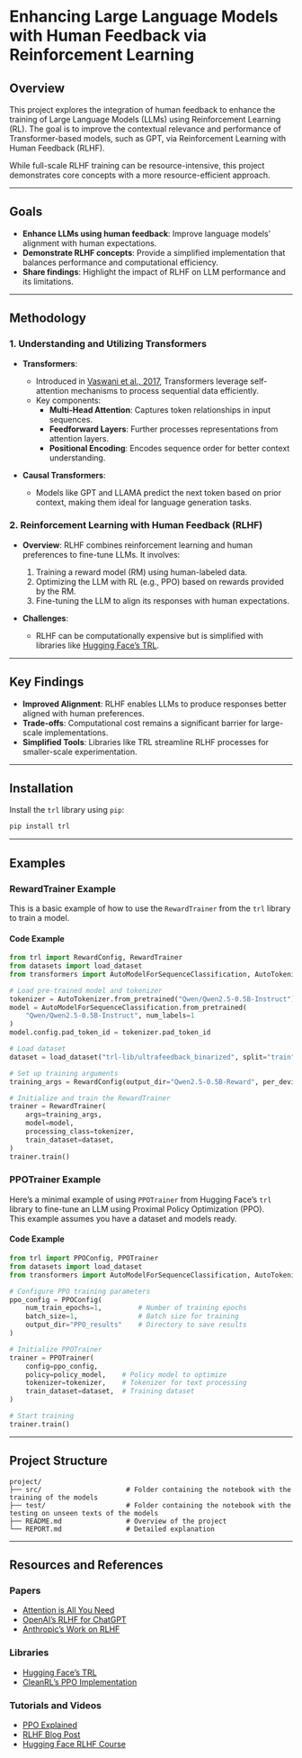 # Enhancing Large Language Models with Human Feedback via Reinforcement Learning

## Overview
This project explores the integration of human feedback to enhance the training of Large Language Models (LLMs) using Reinforcement Learning (RL). The goal is to improve the contextual relevance and performance of Transformer-based models, such as GPT, via Reinforcement Learning with Human Feedback (RLHF).

While full-scale RLHF training can be resource-intensive, this project demonstrates core concepts with a more resource-efficient approach.

---

## Goals
- **Enhance LLMs using human feedback**: Improve language models' alignment with human expectations.
- **Demonstrate RLHF concepts**: Provide a simplified implementation that balances performance and computational efficiency.
- **Share findings**: Highlight the impact of RLHF on LLM performance and its limitations.

---

## Methodology

### 1. Understanding and Utilizing Transformers
- **Transformers**:
  - Introduced in [Vaswani et al., 2017](https://arxiv.org/abs/1706.03762), Transformers leverage self-attention mechanisms to process sequential data efficiently.
  - Key components:
    - **Multi-Head Attention**: Captures token relationships in input sequences.
    - **Feedforward Layers**: Further processes representations from attention layers.
    - **Positional Encoding**: Encodes sequence order for better context understanding.

- **Causal Transformers**:
  - Models like GPT and LLAMA predict the next token based on prior context, making them ideal for language generation tasks.

### 2. Reinforcement Learning with Human Feedback (RLHF)
- **Overview**:
  RLHF combines reinforcement learning and human preferences to fine-tune LLMs. It involves:
  1. Training a reward model (RM) using human-labeled data.
  2. Optimizing the LLM with RL (e.g., PPO) based on rewards provided by the RM.
  3. Fine-tuning the LLM to align its responses with human expectations.

- **Challenges**:
  - RLHF can be computationally expensive but is simplified with libraries like [Hugging Face’s TRL](https://github.com/huggingface/trl).

---

## Key Findings
- **Improved Alignment**: RLHF enables LLMs to produce responses better aligned with human preferences.
- **Trade-offs**: Computational cost remains a significant barrier for large-scale implementations.
- **Simplified Tools**: Libraries like TRL streamline RLHF processes for smaller-scale experimentation.

---

## Installation

Install the `trl` library using `pip`:

```bash
pip install trl
```

---
## Examples

### RewardTrainer Example

This is a basic example of how to use the `RewardTrainer` from the `trl` library to train a model.

#### Code Example

```python
from trl import RewardConfig, RewardTrainer
from datasets import load_dataset
from transformers import AutoModelForSequenceClassification, AutoTokenizer

# Load pre-trained model and tokenizer
tokenizer = AutoTokenizer.from_pretrained("Qwen/Qwen2.5-0.5B-Instruct")
model = AutoModelForSequenceClassification.from_pretrained(
    "Qwen/Qwen2.5-0.5B-Instruct", num_labels=1
)
model.config.pad_token_id = tokenizer.pad_token_id

# Load dataset
dataset = load_dataset("trl-lib/ultrafeedback_binarized", split="train")

# Set up training arguments
training_args = RewardConfig(output_dir="Qwen2.5-0.5B-Reward", per_device_train_batch_size=2)

# Initialize and train the RewardTrainer
trainer = RewardTrainer(
    args=training_args,
    model=model,
    processing_class=tokenizer,
    train_dataset=dataset,
)
trainer.train()
```

### PPOTrainer Example

Here’s a minimal example of using `PPOTrainer` from Hugging Face’s `trl` library to fine-tune an LLM using Proximal Policy Optimization (PPO).  
This example assumes you have a dataset and models ready.

#### Code Example

```python
from trl import PPOConfig, PPOTrainer
from datasets import load_dataset
from transformers import AutoModelForSequenceClassification, AutoTokenizer

# Configure PPO training parameters
ppo_config = PPOConfig(
    num_train_epochs=1,         # Number of training epochs
    batch_size=1,               # Batch size for training
    output_dir="PPO_results"    # Directory to save results
)

# Initialize PPOTrainer
trainer = PPOTrainer(
    config=ppo_config,
    policy=policy_model,    # Policy model to optimize
    tokenizer=tokenizer,    # Tokenizer for text processing
    train_dataset=dataset,  # Training dataset
)

# Start training
trainer.train()
```

---

## Project Structure

```
project/
├── src/                     # Folder containing the notebook with the training of the models
├── test/                    # Folder containing the notebook with the testing on unseen texts of the models
├── README.md                # Overview of the project
└── REPORT.md                # Detailed explanation
```

---

## Resources and References

### Papers
- [Attention is All You Need](https://arxiv.org/abs/1706.03762)
- [OpenAI’s RLHF for ChatGPT](https://arxiv.org/abs/2203.02155)
- [Anthropic’s Work on RLHF](https://arxiv.org/abs/2204.05862)

### Libraries
- [Hugging Face’s TRL](https://github.com/huggingface/trl)
- [CleanRL’s PPO Implementation](https://github.com/vwxyzjn/cleanrl/tree/master)

### Tutorials and Videos
- [PPO Explained](https://www.youtube.com/watch?v=5P7I-xPq8u8)
- [RLHF Blog Post](https://huggingface.co/blog/rlhf)
- [Hugging Face RLHF Course](https://www.youtube.com/watch?v=2MBJOuVq380)

